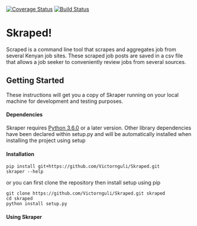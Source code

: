 [![Coverage Status](https://coveralls.io/repos/github/Victornguli/Skraped/badge.svg?branch=master)](https://coveralls.io/github/Victornguli/Skraped?branch=master)
[![Build Status](https://travis-ci.com/Victornguli/Skraped.svg?branch=master)](https://travis-ci.com/Victornguli/Skraped)

# Skraped!

Scraped is a command line tool that scrapes and aggregates job from several Kenyan job sites. These scraped job posts
 are saved in a csv file that allows a job seeker to conveniently review jobs from several sources.
 
## Getting Started

These instructions will get you a copy of Skraper running on your local machine for development and testing purposes.

#### Dependencies

Skraper requires [Python 3.6.0](https://www.python.org) or a later version. Other library dependencies have been
 declared within setup.py and will be automatically installed when installing the project using setup
 
#### Installation
```
pip install git+https://github.com/Victornguli/Skraped.git
skraper --help
```

or you can first clone the repository then install setup using pip

```
git clone https://github.com/Victornguli/Skraped.git skraped
cd skraped
python install setup.py
```

#### Using Skraper
